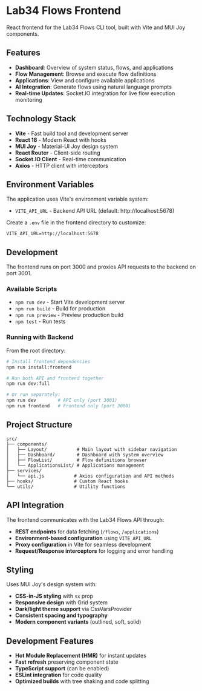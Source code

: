 # Lab34 Flows Frontend

React frontend for the Lab34 Flows CLI tool, built with Vite and MUI Joy components.

## Features

- **Dashboard**: Overview of system status, flows, and applications
- **Flow Management**: Browse and execute flow definitions
- **Applications**: View and configure available applications
- **AI Integration**: Generate flows using natural language prompts
- **Real-time Updates**: Socket.IO integration for live flow execution monitoring

## Technology Stack

- **Vite** - Fast build tool and development server
- **React 18** - Modern React with hooks
- **MUI Joy** - Material-UI Joy design system
- **React Router** - Client-side routing
- **Socket.IO Client** - Real-time communication
- **Axios** - HTTP client with interceptors

## Environment Variables

The application uses Vite's environment variable system:

- `VITE_API_URL` - Backend API URL (default: http://localhost:5678)

Create a `.env` file in the frontend directory to customize:

```env
VITE_API_URL=http://localhost:5678
```

## Development

The frontend runs on port 3000 and proxies API requests to the backend on port 3001.

### Available Scripts

- `npm run dev` - Start Vite development server
- `npm run build` - Build for production
- `npm run preview` - Preview production build
- `npm test` - Run tests

### Running with Backend

From the root directory:

```bash
# Install frontend dependencies
npm run install:frontend

# Run both API and frontend together
npm run dev:full

# Or run separately:
npm run dev        # API only (port 3001)
npm run frontend   # Frontend only (port 3000)
```

## Project Structure

```
src/
├── components/
│   ├── Layout/           # Main layout with sidebar navigation
│   ├── Dashboard/        # Dashboard with system overview
│   ├── FlowList/         # Flow definitions browser
│   └── ApplicationsList/ # Applications management
├── services/
│   └── api.js           # Axios configuration and API methods
├── hooks/               # Custom React hooks
└── utils/               # Utility functions
```

## API Integration

The frontend communicates with the Lab34 Flows API through:

- **REST endpoints** for data fetching (`/flows`, `/applications`)
- **Environment-based configuration** using `VITE_API_URL`
- **Proxy configuration** in Vite for seamless development
- **Request/Response interceptors** for logging and error handling

## Styling

Uses MUI Joy's design system with:

- **CSS-in-JS styling** with `sx` prop
- **Responsive design** with Grid system
- **Dark/light theme support** via CssVarsProvider
- **Consistent spacing and typography**
- **Modern component variants** (outlined, soft, solid)

## Development Features

- **Hot Module Replacement (HMR)** for instant updates
- **Fast refresh** preserving component state
- **TypeScript support** (can be enabled)
- **ESLint integration** for code quality
- **Optimized builds** with tree shaking and code splitting
